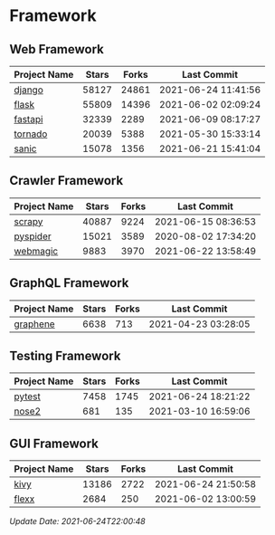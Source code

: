 # Framework

## Web Framework
| Project Name | Stars | Forks | Last Commit |
| ------------ | ----- | ----- | ----------- |
| [django](https://github.com/django/django) | 58127 | 24861 | 2021-06-24 11:41:56 |
| [flask](https://github.com/pallets/flask) | 55809 | 14396 | 2021-06-02 02:09:24 |
| [fastapi](https://github.com/tiangolo/fastapi) | 32339 | 2289 | 2021-06-09 08:17:27 |
| [tornado](https://github.com/tornadoweb/tornado) | 20039 | 5388 | 2021-05-30 15:33:14 |
| [sanic](https://github.com/sanic-org/sanic) | 15078 | 1356 | 2021-06-21 15:41:04 |

## Crawler Framework
| Project Name | Stars | Forks | Last Commit |
| ------------ | ----- | ----- | ----------- |
| [scrapy](https://github.com/scrapy/scrapy) | 40887 | 9224 | 2021-06-15 08:36:53 |
| [pyspider](https://github.com/binux/pyspider) | 15021 | 3589 | 2020-08-02 17:34:20 |
| [webmagic](https://github.com/code4craft/webmagic) | 9883 | 3970 | 2021-06-22 13:58:49 |

## GraphQL Framework
| Project Name | Stars | Forks | Last Commit |
| ------------ | ----- | ----- | ----------- |
| [graphene](https://github.com/graphql-python/graphene) | 6638 | 713 | 2021-04-23 03:28:05 |

## Testing Framework
| Project Name | Stars | Forks | Last Commit |
| ------------ | ----- | ----- | ----------- |
| [pytest](https://github.com/pytest-dev/pytest) | 7458 | 1745 | 2021-06-24 18:21:22 |
| [nose2](https://github.com/nose-devs/nose2) | 681 | 135 | 2021-03-10 16:59:06 |

## GUI Framework
| Project Name | Stars | Forks | Last Commit |
| ------------ | ----- | ----- | ----------- |
| [kivy](https://github.com/kivy/kivy) | 13186 | 2722 | 2021-06-24 21:50:58 |
| [flexx](https://github.com/flexxui/flexx) | 2684 | 250 | 2021-06-02 13:00:59 |

*Update Date: 2021-06-24T22:00:48*